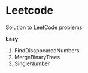 # Leetcode
Solution to LeetCode problems 

**Easy**
1. FindDisappearedNumbers
2. MergeBinaryTrees
3. SingleNumber